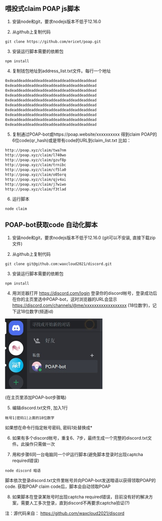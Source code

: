 ## 喂投式claim POAP js脚本

1. 安装node和git，要求nodejs版本不低于12.16.0

2. 从github上复制代码

  ```
  git clone https://github.com/ericet/poap.git
  ```

3. 安装运行脚本需要的依赖包

  ```
  npm install
  ```

4. 复制钱包地址到address_list.txt文件。每行一个地址

  ```
  0xdeaddeaddeaddeaddeaddeaddeaddeaddeaddead
  0xdeaddeaddeaddeaddeaddeaddeaddeaddeaddead
  0xdeaddeaddeaddeaddeaddeaddeaddeaddeaddead
  0xdeaddeaddeaddeaddeaddeaddeaddeaddeaddead
  0xdeaddeaddeaddeaddeaddeaddeaddeaddeaddead
  0xdeaddeaddeaddeaddeaddeaddeaddeaddeaddead
  0xdeaddeaddeaddeaddeaddeaddeaddeaddeaddead
  0xdeaddeaddeaddeaddeaddeaddeaddeaddeaddead
  0xdeaddeaddeaddeaddeaddeaddeaddeaddeaddead
  0xdeaddeaddeaddeaddeaddeaddeaddeaddeaddead
  ```

5. 复制通过POAP-bot或https://poap.website/xxxxxxxxxx 得到claim POAP的6位code(qr_hash)或是带有code的URL到claim_list.txt
比如：
```
http://poap.xyz/claim/twa7nm
http://poap.xyz/claim/l740wo
http://poap.xyz/claim/gzuf8p
http://poap.xyz/claim/trnibc
http://poap.xyz/claim/cf5la0
http://poap.xyz/claim/o05orq
http://poap.xyz/claim/qjv4ai
http://poap.xyz/claim/j7wiwo
http://poap.xyz/claim/f3tlad
```

6. 运行脚本
  ```
  node claim
  ```

## POAP-bot获取code 自动化脚本

1. 安装node和git，要求nodejs版本不低于12.16.0 (git可以不安装, 直接下载zip文件)

2. 从github上复制代码

  ```
  git clone git@github.com:waxcloud2021/discord.git
  ```

3. 安装运行脚本需要的依赖包

  ```
  npm install
  ```


4. 用浏览器打开 https://discord.com/login 登录你的discord帐号，登录成功后在你的主页里选中POAP-bot，这时浏览器的URL会显示 https://discord.com/channels/@me/xxxxxxxxxxxxxxxxxx (18位数字)，记下这18位数字(频道id)
 
![POAP bot](https://github.com/waxcloud2021/discord/blob/master/poap_bot.jpg)

  (在主页里添加POAP-bot步骤略)

5. 编辑discord.txt文件, 加入1行
  ```
  帐号1|密码1|上面的18位数字
  ```
  如果想在命令行指定帐号密码, 密码1处替换成*

6. 如果有多个discord帐号，重复6、7步，最终生成一个完整的discord.txt文件。此操作只需做一次

7. 用和步骤6同一台电脑同一个IP运行脚本(避免脚本登录时出现captcha required错误)

  ```
  node discord 暗语
  ```
  脚本依次登录discord.txt文件里帐号并向POAP-bot发送暗语以获得领取POAP的code. 获取POAP claim code后，脚本会自动领取POAP


8. 如果脚本在登录某账号时出现captcha required错误，目前没有好的解决方案，需要人工多次登录，直到discord不再要求captcha验证(?)



注：源代码来自： https://github.com/waxcloud2021/discord



